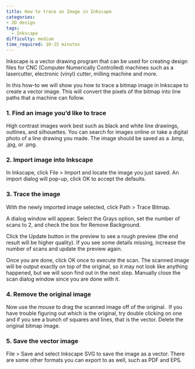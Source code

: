 ```yaml
---
title: How to trace an Image in Inkscape
categories:
- 2D design
tags:
  - Inkscape
difficulty: medium
time_required: 10-15 minutes
---
```


Inkscape is a vector drawing program that can be used for creating design files for CNC (Computer Numerically Controlled) machines such as a lasercutter, electronic (vinyl) cutter, milling machine and more.

In this how-to we will show you how to trace a bitmap image in Inkscape to create a vector image. This will convert the pixels of the bitmap into line paths that a machine can follow.

### 1\. Find an image you’d like to trace

High contrast images work best such as black and white line drawings, outlines, and silhouettes. You can search for images online or take a digital photo of a line drawing you made. The image should be saved as a .bmp, .jpg, or .png.

### 2\. Import image into Inkscape

In Inkscape, click File &gt; Import and locate the image you just saved. An import dialog will pop-up, click OK to accept the defaults.

### 3\. Trace the image

With the newly imported image selected, click Path &gt; Trace Bitmap.

A dialog window will appear. Select the Grays option, set the number of scans to 2, and check the box for Remove Background.

Click the Update button in the preview to see a rough preview (the end result will be higher quality). If you see some details missing, increase the number of scans and update the preview again.

Once you are done, click OK once to execute the scan. The scanned image will be output exactly on top of the original, so it may not look like anything happened, but we will soon find out in the next step. Manually close the scan dialog window since you are done with it.

### 4\. Remove the original image

Now use the mouse to drag the scanned image off of the original.&nbsp; If you have trouble figuring out which is the original, try double clicking on one and if you see a bunch of squares and lines, that is the vector. Delete the original bitmap image.

### 5\. Save the vector image

File &gt; Save and select Inkscape SVG to save the image as a vector. There are some other formats you can export to as well, such as PDF and EPS.

&nbsp;